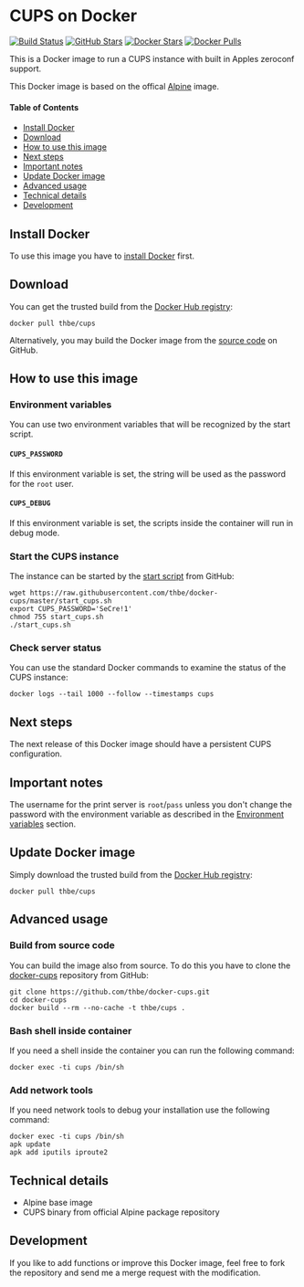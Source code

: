 # CUPS on Docker

[![Build Status](https://img.shields.io/docker/automated/thbe/cups.svg)](https://hub.docker.com/r/thbe/cups/builds/) [![GitHub Stars](https://img.shields.io/github/stars/thbe/docker-cups.svg)](https://github.com/thbe/docker-cups/stargazers) [![Docker Stars](https://img.shields.io/docker/stars/thbe/cups.svg)](https://hub.docker.com/r/thbe/cups) [![Docker Pulls](https://img.shields.io/docker/pulls/thbe/cups.svg)](https://hub.docker.com/r/thbe/cups)

This is a Docker image to run a CUPS instance with built in Apples zeroconf support.

This Docker image is based on the offical [Alpine](https://hub.docker.com/r/_/alpine/) image.

#### Table of Contents

- [Install Docker](https://github.com/thbe/docker-cups#install-docker)
- [Download](https://github.com/thbe/docker-cups#download)
- [How to use this image](https://github.com/thbe/docker-cups#how-to-use-this-image)
- [Next steps](https://github.com/thbe/docker-cups#next-steps)
- [Important notes](https://github.com/thbe/docker-cups#important-notes)
- [Update Docker image](https://github.com/thbe/docker-cups#update-docker-image)
- [Advanced usage](https://github.com/thbe/docker-cups#advanced-usage)
- [Technical details](https://github.com/thbe/docker-cups#technical-details)
- [Development](https://github.com/thbe/docker-cups#development)

## Install Docker

To use this image you have to [install Docker](https://docs.docker.com/engine/installation/) first.

## Download

You can get the trusted build from the [Docker Hub registry](https://hub.docker.com/r/thbe/cups/):

```
docker pull thbe/cups
```

Alternatively, you may build the Docker image from the
[source code](https://github.com/thbe/docker-cups#build-from-source-code) on GitHub.

## How to use this image

### Environment variables

You can use two environment variables that will be recognized by the start script.

#### `CUPS_PASSWORD`

If this environment variable is set, the string will be used as the password for the `root` user.

#### `CUPS_DEBUG`

If this environment variable is set, the scripts inside the container will run in debug mode.

### Start the CUPS instance

The instance can be started by the [start script](https://raw.githubusercontent.com/thbe/docker-cups/master/start_cups.sh)
from GitHub:

```
wget https://raw.githubusercontent.com/thbe/docker-cups/master/start_cups.sh
export CUPS_PASSWORD='SeCre!1'
chmod 755 start_cups.sh
./start_cups.sh
```

### Check server status

You can use the standard Docker commands to examine the status of the CUPS instance:

```
docker logs --tail 1000 --follow --timestamps cups
```

## Next steps

The next release of this Docker image should have a persistent CUPS configuration.

## Important notes

The username for the print server is `root`/`pass` unless you don't change the password with the environment
variable as described in the [Environment variables](https://github.com/thbe/docker-cups#how-to-use-this-image)
section.

## Update Docker image

Simply download the trusted build from the [Docker Hub registry](https://hub.docker.com/r/thbe/cups/):

```
docker pull thbe/cups
```

## Advanced usage

### Build from source code

You can build the image also from source. To do this you have to clone the
[docker-cups](https://github.com/thbe/docker-cups) repository from GitHub:

```
git clone https://github.com/thbe/docker-cups.git
cd docker-cups
docker build --rm --no-cache -t thbe/cups .
```

### Bash shell inside container

If you need a shell inside the container you can run the following command:

```
docker exec -ti cups /bin/sh
```

### Add network tools ###

If you need network tools to debug your installation use the following command:

```
docker exec -ti cups /bin/sh
apk update
apk add iputils iproute2
```

## Technical details

- Alpine base image
- CUPS binary from official Alpine package repository

## Development

If you like to add functions or improve this Docker image, feel free to fork the repository and send me a merge request with the modification.
